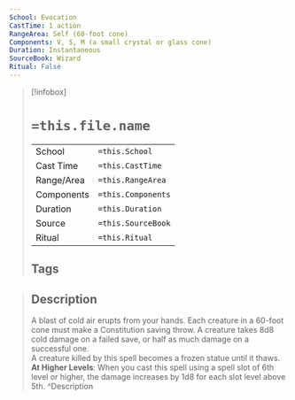 ```yaml
---
School: Evocation
CastTime: 1 action
RangeArea: Self (60-foot cone)
Components: V, S, M (a small crystal or glass cone)
Duration: Instantaneous
SourceBook: Wizard
Ritual: False
---
```

> [!infobox]
>
> # `=this.file.name`
> |            |                    |
> | ---------- | ------------------ |
> | School     | `=this.School`     |
> | Cast Time  | `=this.CastTime`   |
> | Range/Area | `=this.RangeArea`  |
> | Components | `=this.Components` |
> | Duration   | `=this.Duration`   |
> | Source     | `=this.SourceBook` |
> | Ritual     | `=this.Ritual`     |
>## Tags
>

> ## Description
> A blast of cold air erupts from your hands. Each creature in a 60-foot cone must make a Constitution saving throw. A creature takes 8d8 cold damage on a failed save, or half as much damage on a successful one.<br> A creature killed by this spell becomes a frozen statue until it thaws.<br> <b>At Higher Levels</b>: When you cast this spell using a spell slot of 6th level or higher, the damage increases by 1d8 for each slot level above 5th. 
> ^Description